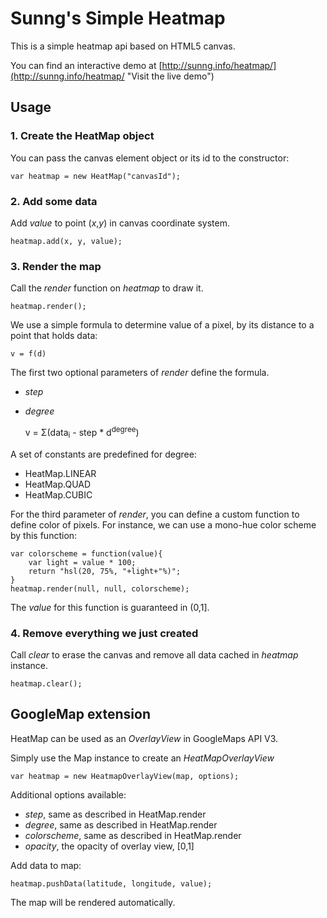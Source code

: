 Sunng's Simple Heatmap
======================

This is a simple heatmap api based on HTML5 canvas.

You can find an interactive demo at [http://sunng.info/heatmap/](http://sunng.info/heatmap/ "Visit the live demo")


Usage
-----

### 1. Create the HeatMap object ###

You can pass the canvas element object or its id to the constructor:

    var heatmap = new HeatMap("canvasId");

### 2. Add some data ###

Add *value* to point (*x*,*y*) in canvas coordinate system.

    heatmap.add(x, y, value);

### 3. Render the map ###

Call the *render* function on *heatmap* to draw it.

    heatmap.render();

We use a simple formula to determine value of a pixel, by its
distance to a point that holds data:

    v = f(d)

The first two optional parameters of *render* define the formula.

* *step* 
* *degree* 

    v = &Sigma;(data<sub>i</sub> - step * d<sup>degree</sup>)

A set of constants are predefined for degree:

* HeatMap.LINEAR
* HeatMap.QUAD
* HeatMap.CUBIC

For the third parameter of *render*, you can define a custom
function to define color of pixels. For instance, we can use a 
mono-hue color scheme by this function:

    var colorscheme = function(value){
        var light = value * 100;
        return "hsl(20, 75%, "+light+"%)";
    }
    heatmap.render(null, null, colorscheme);

The *value* for this function is guaranteed in (0,1].

### 4. Remove everything we just created ###

Call *clear* to erase the canvas and remove all data cached 
in *heatmap* instance.

    heatmap.clear();

GoogleMap extension
-------------------

HeatMap can be used as an *OverlayView* in GoogleMaps API V3.

Simply use the Map instance to create an *HeatMapOverlayView*    

    var heatmap = new HeatmapOverlayView(map, options);

Additional options available:

* *step*, same as described in HeatMap.render
* *degree*, same as described in HeatMap.render
* *colorscheme*, same as described in HeatMap.render
* *opacity*, the opacity of overlay view, [0,1]

Add data to map:

    heatmap.pushData(latitude, longitude, value);

The map will be rendered automatically.
